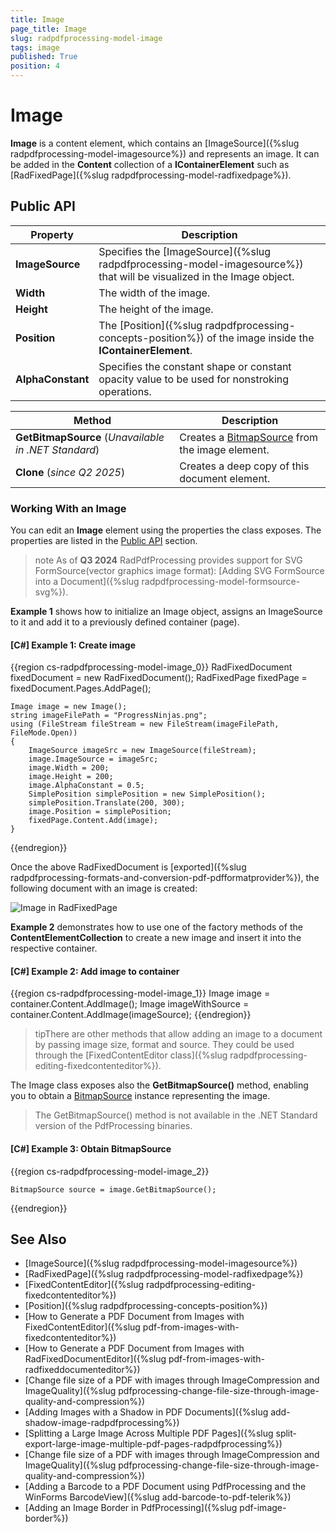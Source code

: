 ```yaml
---
title: Image
page_title: Image
slug: radpdfprocessing-model-image
tags: image
published: True
position: 4
---
```


# Image

**Image** is a content element, which contains an [ImageSource]({%slug radpdfprocessing-model-imagesource%}) and represents an image. It can be added in the **Content** collection of a **IContainerElement** such as [RadFixedPage]({%slug radpdfprocessing-model-radfixedpage%}). 

## Public API

| **Property**          | **Description**                                                                                 |
|-----------------------|-------------------------------------------------------------------------------------------------|
| **ImageSource**       | Specifies the [ImageSource]({%slug radpdfprocessing-model-imagesource%}) that will be visualized in the Image object. |
| **Width**             | The width of the image.                                                                     |
| **Height**            | The height of the image.                                                                    |
| **Position**          | The [Position]({%slug radpdfprocessing-concepts-position%}) of the image inside the **IContainerElement**. |
| **AlphaConstant**     | Specifies the constant shape or constant opacity value to be used for nonstroking operations.   |

| **Method**            | **Description**                                                                                 |
|-----------------------|-------------------------------------------------------------------------------------------------|
| **GetBitmapSource**  (_Unavailable in .NET Standard_) | Creates a [BitmapSource](https://docs.microsoft.com/en-us/dotnet/api/system.windows.media.imaging.bitmapsource) from the image element.|
| **Clone** (_since Q2 2025_)                | Creates a deep copy of this document element.                                                  |

### Working With an Image

You can edit an __Image__ element using the properties the class exposes. The properties are listed in the [Public API](#public-api) section.       

>note As of **Q3 2024** RadPdfProcessing provides support for SVG FormSource(vector graphics image format): [Adding SVG FormSource into a Document]({%slug radpdfprocessing-model-formsource-svg%}).
            
__Example 1__ shows how to initialize an Image object, assigns an ImageSource to it and add it to a previously defined container (page).
      
#### __[C#] Example 1: Create image__

{{region cs-radpdfprocessing-model-image_0}}
    RadFixedDocument fixedDocument = new RadFixedDocument();
    RadFixedPage fixedPage = fixedDocument.Pages.AddPage();

    Image image = new Image();
    string imageFilePath = "ProgressNinjas.png";
    using (FileStream fileStream = new FileStream(imageFilePath, FileMode.Open))
    {
        ImageSource imageSrc = new ImageSource(fileStream);
        image.ImageSource = imageSrc;
        image.Width = 200;
        image.Height = 200;
        image.AlphaConstant = 0.5;
        SimplePosition simplePosition = new SimplePosition();
        simplePosition.Translate(200, 300);
        image.Position = simplePosition;
        fixedPage.Content.Add(image);
    }
{{endregion}}

Once the above RadFixedDocument is [exported]({%slug radpdfprocessing-formats-and-conversion-pdf-pdfformatprovider%}), the following document with an image is created:

![Image in RadFixedPage](images/pdf-processing-image.png)    

__Example 2__ demonstrates how to use one of the factory methods of the __ContentElementCollection__ to create a new image and insert it into the respective container.     

#### __[C#] Example 2: Add image to container__

{{region cs-radpdfprocessing-model-image_1}}
	Image image = container.Content.AddImage();
	Image imageWithSource = container.Content.AddImage(imageSource);
{{endregion}}

>tipThere are other methods that allow adding an image to a document by passing image size, format and source. They could be used through the [FixedContentEditor class]({%slug radpdfprocessing-editing-fixedcontenteditor%}).     

The Image class exposes also the **GetBitmapSource()** method, enabling you to obtain a [BitmapSource](https://docs.microsoft.com/en-us/dotnet/api/system.windows.media.imaging.bitmapsource) instance representing the image.

>  The GetBitmapSource() method is not available in the .NET Standard version of the PdfProcessing binaries.

#### __[C#] Example 3: Obtain BitmapSource__

{{region cs-radpdfprocessing-model-image_2}}

	BitmapSource source = image.GetBitmapSource();
{{endregion}}

## See Also
 
 * [ImageSource]({%slug radpdfprocessing-model-imagesource%})
 * [RadFixedPage]({%slug radpdfprocessing-model-radfixedpage%})
 * [FixedContentEditor]({%slug radpdfprocessing-editing-fixedcontenteditor%})
 * [Position]({%slug radpdfprocessing-concepts-position%})
 * [How to Generate a PDF Document from Images with FixedContentEditor]({%slug pdf-from-images-with-fixedcontenteditor%})
 * [How to Generate a PDF Document from Images with RadFixedDocumentEditor]({%slug pdf-from-images-with-radfixeddocumenteditor%})
 * [Change file size of a PDF with images through ImageCompression and ImageQuality]({%slug pdfprocessing-change-file-size-through-image-quality-and-compression%})
 * [Adding Images with a Shadow in PDF Documents]({%slug add-shadow-image-radpdfprocessing%})
 * [Splitting a Large Image Across Multiple PDF Pages]({%slug split-export-large-image-multiple-pdf-pages-radpdfprocessing%})
 * [Change file size of a PDF with images through ImageCompression and ImageQuality]({%slug pdfprocessing-change-file-size-through-image-quality-and-compression%})
 * [Adding a Barcode to a PDF Document using PdfProcessing and the WinForms BarcodeView]({%slug add-barcode-to-pdf-telerik%})
 * [Adding an Image Border in PdfProcessing]({%slug pdf-image-border%})
